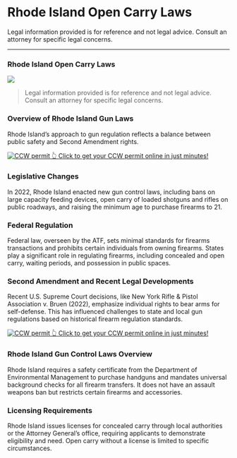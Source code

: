 # Rhode Island Open Carry Laws

Legal information provided is for reference and not legal advice. Consult an attorney for specific legal concerns. 

* * *

### Rhode Island Open Carry Laws

![](https://cdn-images-1.medium.com/max/800/1*azOfEA46B0bxAJxulo4uPw.png)

> Legal information provided is for reference and not legal advice. Consult an attorney for specific legal concerns.

### Overview of Rhode Island Gun Laws

Rhode Island’s approach to gun regulation reflects a balance between public safety and Second Amendment rights.

<a href="https://serp.ly/ccw">
<div>
    <img src="https://cdn-images-1.medium.com/max/1200/1*aCmvRhaa5Xjz4zDZxHzAjg.png" alt="CCW permit">
    👆 Click to get your CCW permit online in just minutes!
</div>
</a>

### Legislative Changes

In 2022, Rhode Island enacted new gun control laws, including bans on large capacity feeding devices, open carry of loaded shotguns and rifles on public roadways, and raising the minimum age to purchase firearms to 21.

### Federal Regulation

Federal law, overseen by the ATF, sets minimal standards for firearms transactions and prohibits certain individuals from owning firearms. States play a significant role in regulating firearms, including concealed and open carry, waiting periods, and possession in public spaces.

### Second Amendment and Recent Legal Developments

Recent U.S. Supreme Court decisions, like New York Rifle & Pistol Association v. Bruen (2022), emphasize individual rights to bear arms for self-defense. This has influenced challenges to state and local gun regulations based on historical firearm regulation standards.


<a href="https://serp.ly/ccw">
<div>
    <img src="https://cdn-images-1.medium.com/max/1200/1*TMCVgNoKp2NAtvLSAMkaJg.png" alt="CCW permit">
    👆 Click to get your CCW permit online in just minutes!
</div>
</a>


### Rhode Island Gun Control Laws Overview

Rhode Island requires a safety certificate from the Department of Environmental Management to purchase handguns and mandates universal background checks for all firearm transfers. It does not have an assault weapons ban but restricts certain firearms and accessories.

### Licensing Requirements

Rhode Island issues licenses for concealed carry through local authorities or the Attorney General’s office, requiring applicants to demonstrate eligibility and need. Open carry without a license is limited to specific circumstances.



